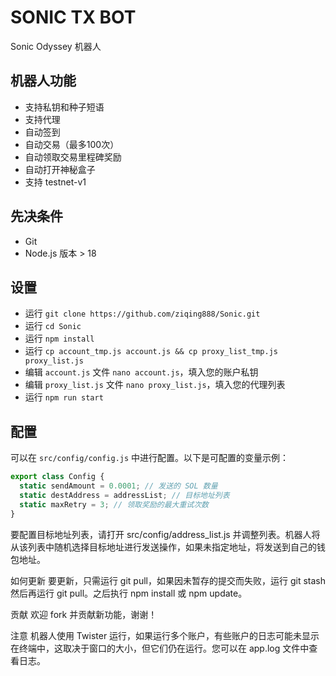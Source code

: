# SONIC TX BOT

Sonic Odyssey 机器人 


## 机器人功能

- 支持私钥和种子短语
- 支持代理
- 自动签到
- 自动交易（最多100次）
- 自动领取交易里程碑奖励
- 自动打开神秘盒子
- 支持 testnet-v1

## 先决条件

- Git
- Node.js 版本 > 18

## 设置

- 运行 `git clone https://github.com/ziqing888/Sonic.git`
- 运行 `cd Sonic`
- 运行 `npm install`
- 运行 `cp account_tmp.js account.js && cp proxy_list_tmp.js proxy_list.js` 
- 编辑 `account.js` 文件 `nano account.js`，填入您的账户私钥
- 编辑 `proxy_list.js` 文件 `nano proxy_list.js`，填入您的代理列表
- 运行 `npm run start`

## 配置

可以在 `src/config/config.js` 中进行配置。以下是可配置的变量示例：

```js
export class Config {
  static sendAmount = 0.0001; // 发送的 SOL 数量
  static destAddress = addressList; // 目标地址列表
  static maxRetry = 3; // 领取奖励的最大重试次数
}
```
要配置目标地址列表，请打开 src/config/address_list.js 并调整列表。机器人将从该列表中随机选择目标地址进行发送操作，如果未指定地址，将发送到自己的钱包地址。

如何更新
要更新，只需运行 git pull，如果因未暂存的提交而失败，运行 git stash 然后再运行 git pull。之后执行 npm install 或 npm update。

贡献
欢迎 fork 并贡献新功能，谢谢！

注意
机器人使用 Twister 运行，如果运行多个账户，有些账户的日志可能未显示在终端中，这取决于窗口的大小，但它们仍在运行。您可以在 app.log 文件中查看日志。
